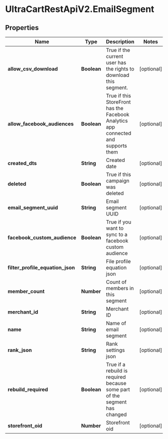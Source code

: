 # UltraCartRestApiV2.EmailSegment

## Properties
Name | Type | Description | Notes
------------ | ------------- | ------------- | -------------
**allow_csv_download** | **Boolean** | True if the current user has the rights to download this segment. | [optional] 
**allow_facebook_audiences** | **Boolean** | True if this StoreFront has the Facebook Analytics app connected and supports them | [optional] 
**created_dts** | **String** | Created date | [optional] 
**deleted** | **Boolean** | True if this campaign was deleted | [optional] 
**email_segment_uuid** | **String** | Email segment UUID | [optional] 
**facebook_custom_audience** | **Boolean** | True if you want to sync to a facebook custom audience | [optional] 
**filter_profile_equation_json** | **String** | File profile equation json | [optional] 
**member_count** | **Number** | Count of members in this segment | [optional] 
**merchant_id** | **String** | Merchant ID | [optional] 
**name** | **String** | Name of email segment | [optional] 
**rank_json** | **String** | Rank settings json | [optional] 
**rebuild_required** | **Boolean** | True if a rebuild is required because some part of the segment has changed | [optional] 
**storefront_oid** | **Number** | Storefront oid | [optional] 


